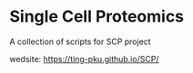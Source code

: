 # Single Cell Proteomics
A collection of scripts for SCP project

wedsite: https://ting-pku.github.io/SCP/
